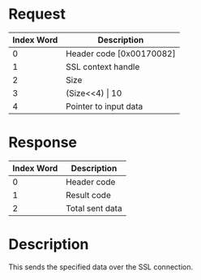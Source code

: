# Request

| Index Word | Description                |
|------------|----------------------------|
| 0          | Header code \[0x00170082\] |
| 1          | SSL context handle         |
| 2          | Size                       |
| 3          | (Size\<\<4) \| 10          |
| 4          | Pointer to input data      |

# Response

| Index Word | Description     |
|------------|-----------------|
| 0          | Header code     |
| 1          | Result code     |
| 2          | Total sent data |

# Description

This sends the specified data over the SSL connection.